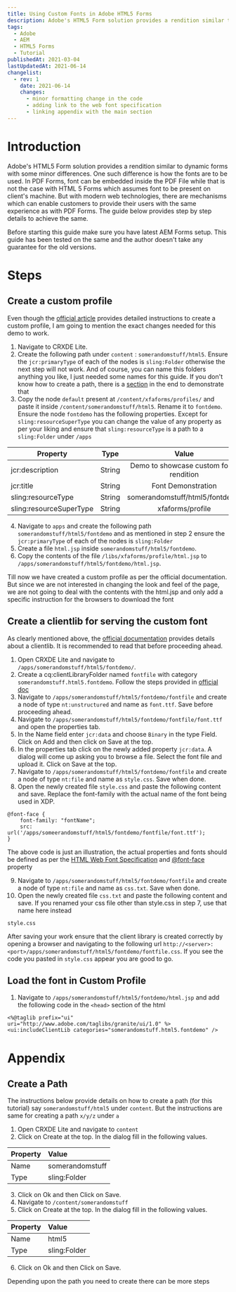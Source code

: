 ```yaml
---
title: Using Custom Fonts in Adobe HTML5 Forms
description: Adobe's HTML5 Form solution provides a rendition similar to dynamic forms with some minor differences. One such difference is how the fonts are to be used. In PDF Forms, font can be embedded inside the PDF File while that is not the case with HTML 5 Forms which assumes font to be present on client's machine. But with web fonts, customer's can achieve the same with just little bit of code
tags:
  - Adobe
  - AEM
  - HTML5 Forms
  - Tutorial
publishedAt: 2021-03-04
lastUpdatedAt: 2021-06-14
changelist:
  - rev: 1
    date: 2021-06-14
    changes:
      - minor formatting change in the code
      - adding link to the web font specification
      - linking appendix with the main section
---
```


# Introduction

Adobe's HTML5 Form solution provides a rendition similar to dynamic forms with some minor differences. One such
difference is how the fonts are to be used. In PDF Forms, font can be embedded inside the PDF File while that is not the case
with HTML 5 Forms which assumes font to be present on client's machine. But with modern web technologies, there are mechanisms which can enable customers to provide their users with the same experience as with PDF Forms. The guide below provides step by step details
to achieve the same.

Before starting this guide make sure you have latest AEM Forms setup. This guide has been tested on the same and the author doesn't take any guarantee for the old versions.

# Steps

## Create a custom profile

Even though the [official article](https://experienceleague.adobe.com/docs/experience-manager-65/forms/html5-forms/custom-profile.html?lang=en#create-the-profile-renderer-script) provides detailed instructions to create a custom profile, I am going to mention the exact changes needed for this demo to work.

1. Navigate to CRXDE Lite.
2. Create the following path under `content` : `somerandomstuff/html5`. Ensure the `jcr:primaryType` of each of the nodes is `sling:Folder` otherwise the next step will not work. And of course, you can name this folders anything you like, I just needed some names for this guide. If you don't know how to create a path, there is a [section](#create-a-path) in the end to demonstrate that
3. Copy the node `default` present at `/content/xfaforms/profiles/` and paste it inside `/content/somerandomstuff/html5`. Rename it to `fontdemo`. Ensure the node `fontdemo` has the following properties. Except for `sling:resourceSuperType` you can change the value of any property as per your liking and ensure that `sling:resourceType` is a path to a `sling:Folder` under `/apps`

| Property                |  Type  |                  Value                  |
| ----------------------- | :----: | :-------------------------------------: |
| jcr:description         | String | Demo to showcase custom fonts rendition |
| jcr:title               | String |           Font Demonstration            |
| sling:resourceType      | String |     somerandomstuff/html5/fontdemo      |
| sling:resourceSuperType | String |            xfaforms/profile             |

4. Navigate to `apps` and create the following path `somerandomstuff/html5/fontdemo` and as mentioned in step 2 ensure the `jcr:primaryType` of each of the nodes is `sling:Folder`
5. Create a file `html.jsp` inside `somerandomstuff/html5/fontdemo`.
6. Copy the contents of the file `/libs/xfaforms/profile/html.jsp` to `/apps/somerandomstuff/html5/fontdemo/html.jsp`.

Till now we have created a custom profile as per the official documentation. But since we are not interested in changing the look and feel of the page, we are not going to deal with the contents with the html.jsp and only add a specific instruction for the browsers to download the font

## Create a clientlib for serving the custom font

As clearly mentioned above, the [official documentation](https://experienceleague.adobe.com/docs/experience-manager-65/developing/introduction/clientlibs.html?lang=en#overriding-libraries-in-lib) provides details about a clientlib. It is recommended to read that before proceeding ahead.

1. Open CRXDE Lite and navigate to `/apps/somerandomstuff/html5/fontdemo/`.
2. Create a cq:clientLibraryFolder named `fontfile` with category `somerandomstuff.html5.fontdemo`. Follow the steps provided in [official doc](https://experienceleague.adobe.com/docs/experience-manager-65/developing/introduction/clientlibs.html?lang=en#create-a-client-library-folder)
3. Navigate to `/apps/somerandomstuff/html5/fontdemo/fontfile` and create a node of type `nt:unstructured` and name as `font.ttf`. Save before proceeding ahead.
4. Navigate to `/apps/somerandomstuff/html5/fontdemo/fontfile/font.ttf` and open the properties tab.
5. In the Name field enter `jcr:data` and choose `Binary` in the type Field. Click on Add and then click on Save at the top.
6. In the properties tab click on the newly added property `jcr:data`. A dialog will come up asking you to browse a file. Select the font file and upload it. Click on Save at the top.
7. Navigate to `/apps/somerandomstuff/html5/fontdemo/fontfile` and create a node of type `nt:file` and name as `style.css`. Save when done.
8. Open the newly created file `style.css` and paste the following content and save. Replace the font-family with the actual name of the font being used in XDP.

```
@font-face {
    font-family: "fontName";
    src: url('/apps/someerandomstuff/html5/fontdemo/fontfile/font.ttf');
}
```

<div class="info"> 
The above code is just an illustration, the actual properties and fonts should be defined as per the 
<a href="https://developer.mozilla.org/en-US/docs/Learn/CSS/Styling_text/Web_fonts">HTML Web Font Specification</a> and 
<a href="https://developer.mozilla.org/en-US/docs/Web/CSS/@font-face">@font-face</a> property</div>

9. Navigate to `/apps/somerandomstuff/html5/fontdemo/fontfile` and create a node of type `nt:file` and name as `css.txt`. Save when done.
10. Open the newly created file `css.txt` and paste the following content and save. If you renamed your css file other than style.css in step 7, use that name here instead

```
style.css
```

After saving your work ensure that the client library is created correctly by opening a browser and navigating to the following url
`http://<server>:<port>/apps/somerandomstuff/html5/fontdemo/fontfile.css`. If you see the code you pasted in `style.css` appear you are good to go.

## Load the font in Custom Profile

1. Navigate to `/apps/somerandomstuff/html5/fontdemo/html.jsp` and add the following code in the `<head>` section of the html

```
<%@taglib prefix="ui" uri="http://www.adobe.com/taglibs/granite/ui/1.0" %>
<ui:includeClientLib categories="somerandomstuff.html5.fontdemo" />
```

# Appendix

## Create a Path

The instructions below provide details on how to create a path (for this tutorial) say `somerandomstuff/html5` under `content`. But the instructions are same for creating a path `x/y/z` under `a`

1. Open CRXDE Lite and navigate to `content`
2. Click on Create at the top. In the dialog fill in the following values.

| Property | Value           |
| -------- | :-------------- |
| Name     | somerandomstuff |
| Type     | sling:Folder    |

3. Click on Ok and then Click on Save.
4. Navigate to `/content/somerandomstuff`
5. Click on Create at the top. In the dialog fill in the following values.

| Property | Value        |
| -------- | :----------- |
| Name     | html5        |
| Type     | sling:Folder |

6. Click on Ok and then Click on Save.

Depending upon the path you need to create there can be more steps
